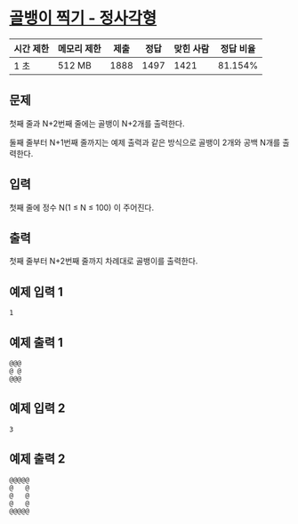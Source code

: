 # [골뱅이 찍기 - 정사각형](https://www.acmicpc.net/problem/23794)

| 시간 제한 | 메모리 제한 | 제출 | 정답 | 맞힌 사람 | 정답 비율 |
| --- | --- | --- | --- | --- | --- |
| 1 초 | 512 MB | 1888 | 1497 | 1421 | 81.154% |

## 문제

첫째 줄과 N+2번째 줄에는 골뱅이 N+2개를 출력한다.

둘째 줄부터 N+1번째 줄까지는 예제 출력과 같은 방식으로 골뱅이 2개와 공백 N개를 출력한다.

## 입력

첫째 줄에 정수 N(1 ≤ N ≤ 100) 이 주어진다.

## 출력

첫째 줄부터 N+2번째 줄까지 차례대로 골뱅이를 출력한다.

## 예제 입력 1

```
1

```

## 예제 출력 1

```
@@@
@ @
@@@

```

## 예제 입력 2

```
3

```

## 예제 출력 2

```
@@@@@
@   @
@   @
@   @
@@@@@
```
